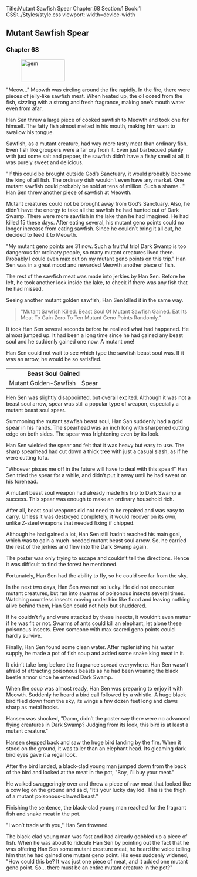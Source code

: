 Title:Mutant Sawfish Spear 
Chapter:68 
Section:1 
Book:1 
CSS:../Styles/style.css 
viewport: width=device-width
  
## Mutant Sawfish Spear
### Chapter 68
  
<figure>
	<img src="../Images/gem.gif" alt="gem" id="gem" width="120" height="60" />
</figure>
  

  
"Meow..." Meowth was circling around the fire rapidly. In the fire, there were pieces of jelly-like sawfish meat. When heated up, the oil oozed from the fish, sizzling with a strong and fresh fragrance, making one’s mouth water even from afar.

Han Sen threw a large piece of cooked sawfish to Meowth and took one for himself. The fatty fish almost melted in his mouth, making him want to swallow his tongue.

Sawfish, as a mutant creature, had way more tasty meat than ordinary fish. Even fish like groupers were a far cry from it. Even just barbecued plainly with just some salt and pepper, the sawfish didn’t have a fishy smell at all, it was purely sweet and delicious.

"If this could be brought outside God’s Sanctuary, it would probably become the king of all fish. The ordinary dish wouldn’t even have any market. One mutant sawfish could probably be sold at tens of million. Such a shame..." Han Sen threw another piece of sawfish at Meowth.

Mutant creatures could not be brought away from God’s Sanctuary. Also, he didn’t have the energy to take all the sawfish he had hunted out of Dark Swamp. There were more sawfish in the lake than he had imagined. He had killed 15 these days. After eating several, his mutant geno points could no longer increase from eating sawfish. Since he couldn’t bring it all out, he decided to feed it to Meowth.

"My mutant geno points are 31 now. Such a fruitful trip! Dark Swamp is too dangerous for ordinary people, so many mutant creatures lived there. Probably I could even max out on my mutant geno points on this trip." Han Sen was in a great mood and rewarded Meowth another piece of fish.

The rest of the sawfish meat was made into jerkies by Han Sen. Before he left, he took another look inside the lake, to check if there was any fish that he had missed.

Seeing another mutant golden sawfish, Han Sen killed it in the same way.

> "Mutant Sawfish Killed. Beast Soul Of Mutant Sawfish Gained. Eat Its Meat To Gain Zero To Ten Mutant Geno Points Randomly."

It took Han Sen several seconds before he realized what had happened. He almost jumped up. It had been a long time since he had gained any beast soul and he suddenly gained one now. A mutant one!

Han Sen could not wait to see which type the sawfish beast soul was. If it was an arrow, he would be so satisfied.

<div class="tables">
	<table class="beast">
		<tr>
			<th colspan="2">Beast Soul Gained</th>
		</tr><tr>
			<td> Mutant Golden-Sawfish</td>
			<td>Spear</td>
		</tr>
	</table>
	<!-- Type of Mutant Golden-Sawfish Beast Soul: Spear. -->
</div> 

Hen Sen was slightly disappointed, but overall excited. Although it was not a beast soul arrow, spear was still a popular type of weapon, especially a mutant beast soul spear.

Summoning the mutant sawfish beast soul, Han San suddenly had a gold spear in his hands. The spearhead was an inch long with sharpened cutting edge on both sides. The spear was frightening even by its look.

Han Sen wielded the spear and felt that it was heavy but easy to use. The sharp spearhead had cut down a thick tree with just a casual slash, as if he were cutting tofu.

"Whoever pisses me off in the future will have to deal with this spear!" Han Sen tried the spear for a while, and didn’t put it away until he had sweat on his forehead.

A mutant beast soul weapon had already made his trip to Dark Swamp a success. This spear was enough to make an ordinary household rich.

After all, beast soul weapons did not need to be repaired and was easy to carry. Unless it was destroyed completely, it would recover on its own, unlike Z-steel weapons that needed fixing if chipped.

Although he had gained a lot, Han Sen still hadn’t reached his main goal, which was to gain a much-needed mutant beast soul arrow. So, he carried the rest of the jerkies and flew into the Dark Swamp again.

The poster was only trying to escape and couldn’t tell the directions. Hence it was difficult to find the forest he mentioned.

Fortunately, Han Sen had the ability to fly, so he could see far from the sky.

In the next two days, Han Sen was not so lucky. He did not encounter mutant creatures, but ran into swarms of poisonous insects several times. Watching countless insects moving under him like flood and leaving nothing alive behind them, Han Sen could not help but shuddered.

If he couldn’t fly and were attacked by these insects, it wouldn’t even matter if he was fit or not. Swarms of ants could kill an elephant, let alone these poisonous insects. Even someone with max sacred geno points could hardly survive.

Finally, Han Sen found some clean water. After replenishing his water supply, he made a pot of fish soup and added some snake king meat in it.

It didn’t take long before the fragrance spread everywhere. Han Sen wasn’t afraid of attracting poisonous beasts as he had been wearing the black beetle armor since he entered Dark Swamp.

When the soup was almost ready, Han Sen was preparing to enjoy it with Meowth. Suddenly he heard a bird call followed by a whistle. A huge black bird flied down from the sky, its wings a few dozen feet long and claws sharp as metal hooks.

Hansen was shocked, "Damn, didn’t the poster say there were no advanced flying creatures in Dark Swamp? Judging from its look, this bird is at least a mutant creature."

Hansen stepped back and saw the huge bird landing by the fire. When it stood on the ground, it was taller than an elephant head. Its gleaming dark bird eyes gave it a regal look.

After the bird landed, a black-clad young man jumped down from the back of the bird and looked at the meat in the pot, "Boy, I’ll buy your meat."

He walked swaggeringly over and threw a piece of raw meat that looked like a cow leg on the ground and said, "It’s your lucky day kid. This is the thigh of a mutant poisonous-clawed beast."

Finishing the sentence, the black-clad young man reached for the fragrant fish and snake meat in the pot.

"I won’t trade with you," Han Sen frowned.

The black-clad young man was fast and had already gobbled up a piece of fish. When he was about to ridicule Han Sen by pointing out the fact that he was offering Han Sen some mutant creature meat, he heard the voice telling him that he had gained one mutant geno point. His eyes suddenly widened, "How could this be? It was just one piece of meat, and it added one mutant geno point. So… there must be an entire mutant creature in the pot?"